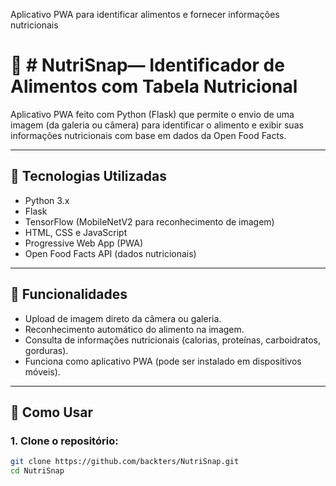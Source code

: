 
Aplicativo PWA para identificar alimentos e fornecer informações nutricionais


# 🍎 # NutriSnap— Identificador de Alimentos com Tabela Nutricional

Aplicativo PWA feito com Python (Flask) que permite o envio de uma imagem (da galeria ou câmera) para identificar o alimento e exibir suas informações nutricionais com base em dados da Open Food Facts.

---

## 🧠 Tecnologias Utilizadas

- Python 3.x
- Flask
- TensorFlow (MobileNetV2 para reconhecimento de imagem)
- HTML, CSS e JavaScript
- Progressive Web App (PWA)
- Open Food Facts API (dados nutricionais)

---

## 🚀 Funcionalidades

- Upload de imagem direto da câmera ou galeria.
- Reconhecimento automático do alimento na imagem.
- Consulta de informações nutricionais (calorias, proteínas, carboidratos, gorduras).
- Funciona como aplicativo PWA (pode ser instalado em dispositivos móveis).

---

## 📸 Como Usar

### 1. Clone o repositório:

```bash
git clone https://github.com/backters/NutriSnap.git
cd NutriSnap
